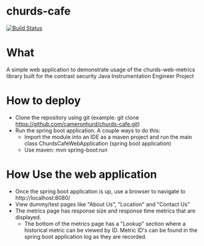 # churds-cafe
[![Build Status](https://travis-ci.com/cameronhurd/churds-cafe.svg?branch=master)](https://travis-ci.com/cameronhurd/churds-cafe)

# What
A simple web application to demonstrate usage of the churds-web-metrics library built for the contrast security Java Instrumentation Engineer Project

# How to deploy
* Clone the repository using git (example: git clone https://github.com/cameronhurd/churds-cafe.git)
* Run the spring boot application.  A couple ways to do this:
  * Import the module into an IDE as a maven project and run the main class ChurdsCafeWebApplication (spring boot application)
  * Use maven: mvn spring-boot:run
  
# How Use the web application
* Once the spring boot application is up, use a browser to navigate to http://localhost:8080/
* View dummy/test pages like "About Us", "Location" and "Contact Us"
* The metrics page has response size and response time metrics that are displayed.
  * The bottom of the metrics page has a "Lookup" section where a historical metric can be viewed by ID.  Metric ID's can be found in the spring boot application log as they are recorded.
